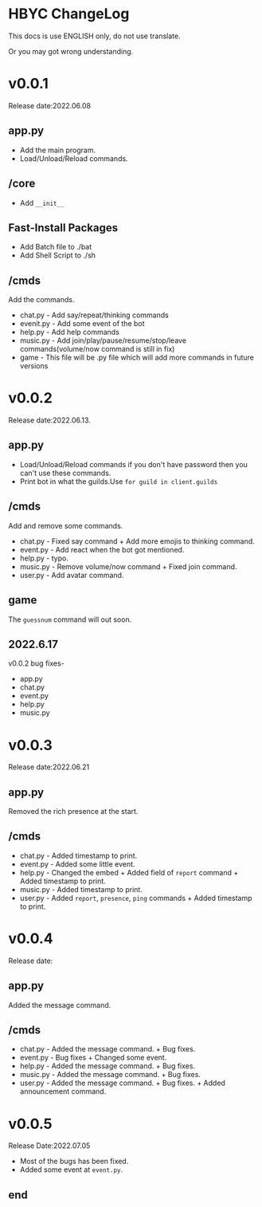 # HBYC ChangeLog
This docs is use ENGLISH only, do not use translate.

Or you may got wrong understanding.

# v0.0.1
Release date:2022.06.08

## app.py
* Add the main program.
* Load/Unload/Reload commands.

## /core
* Add `__init__`

## Fast-Install Packages
* Add Batch file to ./bat
* Add Shell Script to ./sh

## /cmds
Add the commands.

* chat.py - Add say/repeat/thinking commands
* evenit.py - Add some event of the bot
* help.py - Add help commands
* music.py  - Add join/play/pause/resume/stop/leave commands(volume/now command is still in fix)
* game - This file will be .py file which will add more commands in future versions

# v0.0.2
Release date:2022.06.13.

## app.py
* Load/Unload/Reload commands if you don't have password then you can't use these commands.
* Print bot in what the guilds.Use `for guild in client.guilds`

## /cmds
Add and remove some commands.

* chat.py - Fixed say command + Add more emojis to thinking command.
* event.py - Add react when the bot got mentioned.
* help.py - typo.
* music.py  - Remove volume/now command + Fixed join command.
* user.py - Add avatar command.

## game
The `guessnum` command will out soon.

## 2022.6.17
v0.0.2 bug fixes-
* app.py
* chat.py
* event.py
* help.py
* music.py

# v0.0.3
Release date:2022.06.21

## app.py
Removed the rich presence at the start.

## /cmds
* chat.py - Added timestamp to print.
* event.py - Added some little event.
* help.py - Changed the embed + Added field of `report` command + Added timestamp to print.
* music.py - Added timestamp to print.
* user.py - Added `report`, `presence`, `ping` commands + Added timestamp to print.

# v0.0.4
Release date:

## app.py
Added the message command.

## /cmds
* chat.py - Added the message command. + Bug fixes.
* event.py - Bug fixes + Changed some event.
* help.py - Added the message command. + Bug fixes.
* music.py - Added the message command. + Bug fixes.
* user.py - Added the message command. + Bug fixes. + Added announcement command.

# v0.0.5
Release Date:2022.07.05

- Most of the bugs has been fixed.
- Added some event at `event.py`.

## end
